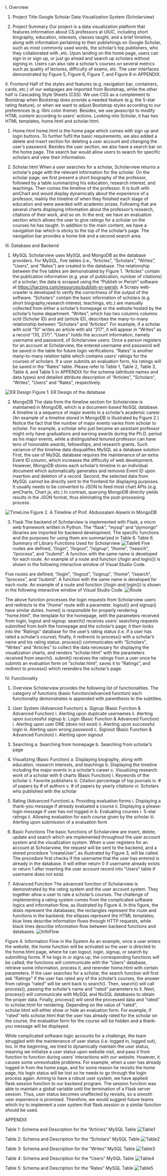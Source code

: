 I. Overview
1. Project Title
Google Scholar Data Visualization System (Scholarview)

2. Project Summary
Our project is a data visualization platform that features information about CS professors at UIUC, including short biography, education, interests, classes taught, and a brief timeline, along with information pertaining to their publishings on Google Scholar, such as most commonly used words, the scholar’s top publishers, who they collaborated with ,etc. Upon landing on the home page, users can sign in or sign up, or just go ahead and search up scholars without signing in. Users can also rate a scholar’s courses on several metrics such as quality of lectures, difficulty of exams, etc. The user interfaces demonstrated by Figure 5, Figure 6, Figure 7, and Figure 8 in APPENDIX.

II. Frontend
Half of the styles and features (e.g. navigation bar, containers, cards, etc.) of our webpages are imported from Bootstrap, while the other half is Cascading Style Sheets (CSS). We use CSS as a complement to Bootstrap when Bootstrap does provide a needed feature (e.g. the 5-star rating feature), or when we want to adjust Bootstrap styles according to our preferences (e.g. Illini color theme). Besides, we use javascript to modify HTML content according to users’ actions. Looking into Scholar, it has two HTML templates, home.html and scholar.html. 

1. Home.html
home.html  is the home page which comes with sign up and login buttons. To further fulfil the basic requirements, we also added a delete and insert section for deleting a user account and changing the user’s password. Besides the user section, we also have a search bar on the home page. The search bar would allow users to search for specific scholars and view their information.

2. Scholar.html
When a user searches for a scholar, Scholarview returns a scholar’s page with the relevant information for the scholar. On the scholar page, we first present a short biography of the professor, followed by a table summarizing his education, research interest, and teachings. Then comes the timeline of the professor. It is built with amChart and would display dynamically about the experience of a professor, mainly the timeline of when they finished each stage of education and were awarded with academic prizes. Following that are several charts displaying information about the professor’s research, citations of their work, and so on. In the end, we have an evaluation section which allows the user to give ratings for a scholar on the courses he has taught. In addition to the main content, we have a navigation bar which is sticky to the top of the scholar’s page. The navigation bar provides a home link and a second search area.

III. Database and Backend
1. MySQL
Scholarview uses MySQL and MongoDB as the database providers. For MySQL, five tables (i.e., “Articles”, “Scholars”, “Writes”, “Users”, and “Rates”) are created in the database. The relationship between the five tables are demonstrated by Figure 1. “Articles” contain the publication information (e.g. year of publication, number of citations) of a scholar; the data is scraped using the “Publish or Perish” software at https://harzing.com/resources/publish-or-perish. A Scrapy web-crawler is developed to verify the correctness of the output of the software.  “Scholars” contain the basic information of scholars (e.g. short biography,research interest, teachings, etc.) are manually collected from either a scholar’s homepage or the website hosted by the scholar’s home department. “Writes”, which has two columns columns scId (Scholar ID) and aId (article ID), describes the many-to-many relationship between “Scholars” and “Articles”. For example, if a scholar with scId “10” writes an article with aId “217”, it will appear in “Writes” as a record “(10, 217)”. “Users” holds the account information, namely username and password, of Scholarview users. Once a person registers for an account at Scholarview, the entered username and password will be saved in the table for future login verifications. “Rates” is another many-to-many relation table which contains users’ ratings for the courses of scholars. If a user submits an evaluation form, his ratings will be saved in the “Rates” table. Please refer to Table 1, Table 2, Table 3, Table 4, and Table 5 in APPENDIX for the schema (attribute names and data types) and detailed attribute description of “Articles”, “Scholars”, “Writes”, “Users” and “Rates”, respectively.

![ER Design](https://user-images.githubusercontent.com/43663301/82161964-9c9f6780-9866-11ea-9a15-2a930ebd7d93.png)
Figure 1. ER Design of the database

2. MongoDB
The data from the timeline section for Scholarview is maintained in MongoDB, which is a document-based NoSQL database. A timeline is a sequence of major events in a scholar’s academic career. (An example of a timeline stored in MongoDB is illustrated by Figure 2.) Notice the fact that the number of major events varies from scholar to scholar. For example, a scholar who just became an assistant professor might only have graduations and earning awards during the Ph.D. period as his major events, while a distinguished tenured professor can have tens of honorable awards, fellowships, and research grants. Such variance of the timeline data disqualifies MySQL as a database solution. First, the use of MySQL database requires the maintenance of an extra Event ID column, which increases the difficulty of web development. However, MongoDB stores each scholar’s timeline in an individual document which automatically generates and removes Event ID upon insertion and deletion of a record. Second, the selected data from MySQL cannot be directly sent to the frontend for displaying purposes. It usually needs to be converted to JSON to feed most chart APIs (e.g. amCharts, Chart.js, etc.) In contrast, querying MongoDB directly yields results in the JSON format, thus eliminating the post-processing process. 

![TimeLine](https://user-images.githubusercontent.com/43663301/82162117-ac6b7b80-9867-11ea-8797-94f349276f31.PNG)
Figure 2. A Timeline of Prof. Abdussalam Alawini in MongoDB

3. Flask
The backend of Scholarview is implemented with Flask, a micro web framework written in Python. The “flask”, “mysql” and “pymongo” libraries are imported for backend development. The specific functions and the purposes for using them are summarized in Table 6. 
Table 6. Summary of Library Functions Used for Scholarview
![Table6](https://user-images.githubusercontent.com/43663301/82162189-33b8ef00-9868-11ea-89d8-eb8f57fe837d.PNG)
Five routes are defined, “/login”, “/logout”, “/signup”, “/home”, “/search”, “/process”, and “/submit”. A function with the same name is developed for each route. An example of a route and function (/login and login()) is shown in the following interactive window of Visual Studio Code. 

Five routes are defined, “/login”, “/logout”, “/signup”, “/home”, “/search”, “/process”, and “/submit”. A function with the same name is developed for each route. An example of a route and function (/login and login()) is shown in the following interactive window of Visual Studio Code. 
![Route](https://user-images.githubusercontent.com/43663301/82162192-3a476680-9868-11ea-9343-0630106e3519.PNG)

The above function processes the login requests from Scholarview users and redirects to the “/home” route with a parameter. logout() and signup() have similar duties. home() is responsible for properly rendering “home.html”, the template for the homepage, with the parameters received from login, logout and signup. search() receives users’ searching requests submitted from both the homepage and the scholar’s page; it then looks into the “Ratings” database for the user’s rating status (i.e. if a user has rated a scholar’s course); finally, it redirects to process() with a scholar’s name and his rating status. process() communicates with “Scholars”, “Writes” and “Articles” to collect the data necessary for displaying the visualization charts, and renders “scholar.html” with the parameters received from search(). submit() receives the ratings from a user once he submits an evaluation form on “scholar.html”, saves it to “Ratings”, and redirect to process() which rerenders the scholar’s page. 

IV. Functionality
1. Overview
Scholarview provides the following list of functionalities. The category of functions (basic function/advanced function) each functionality demonstrates is appended with parenthesis to the subtitles. 
1.	User System (Advanced Function)
a.	Signup (Basic Function & Advanced Function)
i.	Alerting upon duplicate usernames
ii.	Alerting upon successful signup
b.	Login (Basic Function & Advanced Function)
i.	Alerting upon user DNE (does not exist)
ii.	Alerting upon successful login
iii.	Alerting upon wrong password
c.	Signout (Basic Function & Advanced Function)
i.	Alerting upon signout
2.	Searching
a.	Searching from homepage
b.	Searching from scholar’s page
3.	Visualizing (Basic Function)
a.	Displaying biography, along with education, research interests, and teachings 
b.	Displaying the timeline including the major events in a scholar’s career
c.	Visualizing research work of a scholar with 6 charts (Basic Function)
i.	Keywords of the scholar
ii.	Favorite publishers
iii.	Citation percentage of top journals
iv.	# of papers by # of authors
v.	# of papers by yearly citations
vi.	Scholars who published with the scholar
4.	Rating (Advanced Function)
a.	Providing evaluation forms
i.	Displaying a thank-you message if already evaluated a course
ii.	Displaying a please-login message if user has not logged in
b.	Evaluating courses
i.	5-star ratings
ii.	Allowing evaluation for each course given by the scholar
iii.	Alerting upon submission of a evaluation form

2. Basic Functions
The basic functions of Scholarview are insert, delete, update and search which are implemented throughout the user account system and the visualization system. When a user registers for an account at Scholarview, the request will be sent to the backend, and a stored procedure “createUser”, as illustrated by Figure 3,  will be called. The procedure first checks if the username that the user has entered is already in the database. It will either return 0 if username already exists or return 1 after inserting the user account record into “Users” table if username does not exist.


3. Advanced Function
The advanced function of Scholarview is demonstrated by the rating system and the user account system. They together allow a user to rate a scholar’s courses. The challenge of implementing a rating system comes from the complicated software logics and information flow, as illustrated by Figure 4. In this figure, the disks represent the databases; the rectangles represent the route and functions in the backend; the ellipses represent the HTML templates; blue lines describe information flows through HTTP requests, while black lines describe information flow between backend functions and databases.
![InfoFlow](https://user-images.githubusercontent.com/43663301/82162423-e63d8180-9869-11ea-9861-344728a9eaab.png)

Figure 4. Information Flow in the System
As an example, once a user enters the website, the home function will be activated so the user is directed to the home.html page, where he can logout, login, signup, or search by submitting forms. If he logs in or signs up, the corresponding functions will be called; the functions will communicate with the “Users” database, retrieve some information, process it, and rerender home.html with certain parameters. If the user searches for a scholar, the search function will first ask “Ratings” if the user has rated any of the scholar’s courses, the answer from ratings “rated” will be sent back to search(). Then, search() will call process(), passing the scholar’s name and “rated” parameters to it. Next, process() will communicate with MySQL and NoSQL databases to obtain the proper data. Finally, process() will send the processed data and “rated” to scholar.html for rendering. Depending on the value of “rated”, scholar.html will either show or hide an evaluation form. For example, if “rated” tells scholar.html that the user has already rated for the scholar on the course, the evaluation form for the course will be hidden and a thank-you message will be displayed.

While complicated software logic accounts for a challenge, the team struggled with the maintenance of user status (i.e. logged in, logged out), too. In the beginning, we tried to dynamically maintain the user status, meaning we initialize a user status upon website visit, and pass it from function to function during users’ interactions with our website. However, it causes some unresolvable problems. For example, when a user has already logged in from the home page, and for some reason he revisits the home page, his login status will be lost so he needs to go through the login process again. Aiming to have a robust user system, we have applied flask.session function to our backend program. The session function was able to maintain a global variable until the termination of a Flask server session. Thus, user status becomes unaffected by revisits, so a smooth user experience is promised. Therefore, we would suggest future teams which try to implement a user system that flask.session or a similar function should be used.

APPENDIX

Table 1: Schema and Description for the “Articles” MySQL Table
![Table1](https://user-images.githubusercontent.com/43663301/82162581-3ff27b80-986b-11ea-8ed6-83c2ec744be6.PNG)

Table 2: Schema and Description for the “Scholars” MySQL Table
![Table2](https://user-images.githubusercontent.com/43663301/82162587-43860280-986b-11ea-8a36-e661ae16686a.PNG)

Table 3: Schema and Description for the “Writes” MySQL Table
![Table3](https://user-images.githubusercontent.com/43663301/82162588-45e85c80-986b-11ea-89db-551d1a32952b.PNG)

Table 4: Schema and Description for the “Users” MySQL Table
![Table4](https://user-images.githubusercontent.com/43663301/82162590-4aad1080-986b-11ea-8abd-61b37e6285ce.PNG)

Table 5: Schema and Description for the “Rates” MySQL Table
![Table5](https://user-images.githubusercontent.com/43663301/82162591-4c76d400-986b-11ea-873f-a253df12812f.PNG)

